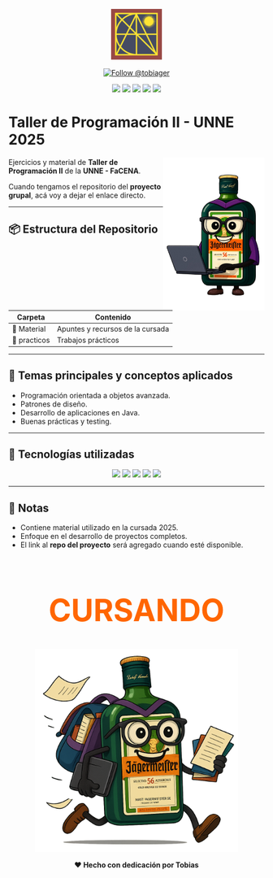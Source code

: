 <p align="center">
  <img src="https://raw.githubusercontent.com/tobiager/UNNE-LSI/main/assets/facena.png" alt="Logo de FaCENA" width="100">
</p>

<p align="center">
  <a href="https://github.com/tobiager">
    <img src="https://img.shields.io/github/followers/tobiager?label=Follow%20@tobiager&style=social" alt="Follow @tobiager" />
  </a>
</p>

<p align="center">
  <img src="https://img.shields.io/badge/c%23-%23239120.svg?style=for-the-badge&logo=csharp&logoColor=white"/>
  <img src="https://img.shields.io/badge/Visual%20Studio-5C2D91.svg?style=for-the-badge&logo=visual-studio&logoColor=white"/>
  <img src="https://img.shields.io/badge/UNNE-Taller%20II-blue?style=for-the-badge"/>
  <img src="https://img.shields.io/badge/Estado-En%20progreso-orange?style=for-the-badge"/>
  <img src="https://img.shields.io/badge/Cursada-2025-blue?style=for-the-badge"/>
</p>

#  Taller de Programación II - UNNE 2025

<img src="https://raw.githubusercontent.com/tobiager/UNNE-LSI/main/assets/pc.png" alt="programando" width="200" align="right">

Ejercicios y material de **Taller de Programación II** de la **UNNE - FaCENA**.  

Cuando tengamos el repositorio del **proyecto grupal**, acá voy a dejar el enlace directo. 

---

## 📦 Estructura del Repositorio

| Carpeta | Contenido |
| ------- | --------- |
| 👤 Material | Apuntes y recursos de la cursada |
| 📝 practicos | Trabajos prácticos |


---

## 🚀 Temas principales y conceptos aplicados

- Programación orientada a objetos avanzada.  
- Patrones de diseño.  
- Desarrollo de aplicaciones en Java.  
- Buenas prácticas y testing.  

---

## 🧠 Tecnologías utilizadas

<p align="center">
  <img src="https://img.shields.io/badge/c%23-%23239120.svg?style=for-the-badge&logo=csharp&logoColor=white"/>
  <img src="https://img.shields.io/badge/Visual%20Studio-5C2D91.svg?style=for-the-badge&logo=visual-studio&logoColor=white"/>
  <img src="https://img.shields.io/badge/Git-181717?style=for-the-badge&logo=git&logoColor=white"/>
  <img src="https://img.shields.io/badge/Markdown-000000?style=for-the-badge&logo=markdown&logoColor=white"/>
  <img src="https://img.shields.io/badge/github-%23121011.svg?style=for-the-badge&logo=github&logoColor=white"/>
</p>

---

## 📌 Notas

- Contiene material utilizado en la cursada 2025.  
- Enfoque en el desarrollo de proyectos completos.  
- El link al **repo del proyecto** será agregado cuando esté disponible.  

<h1 align="center" style="font-size:60px; color:#ff6600;">
   CURSANDO
</h1>

<p align="center">
  <img src="https://raw.githubusercontent.com/tobiager/UNNE-LSI/main/assets/cursando.png" alt="Cursando" width="400"/>
</p>

<p align="center"><b>❤️ Hecho con dedicación por Tobias</b></p>


